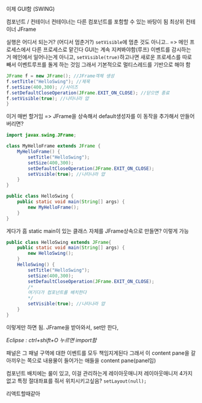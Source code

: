 이제 GUI함 (SWING)

컴포넌트 / 컨테이너
컨테이너는 다른 컴포넌트를 포함할 수 있는 바탕이 됨
최상위 컨테이너 JFrame

실행은 어디서 되는거? (어디서 멈춘거?) `setVisible`에 멈춘 것도 아니고..
=> 메인 프로세스에서 다른 프로세스로 맡긴다
GUI는 계속 지켜봐야함(루프) 이벤트를 감시하는거
메인에서 일어나는게 아니고, `setVisible(true)`하고나면 새로운 프로세스를 따로 빼서 이벤트루프를 돌게 하는 것임
그래서 기본적으로 멀티스레드를 기반으로 해야 함

```java
JFrame f = new JFrame(); //JFrame객체 생성
f.setTitle("HelloSwing"); //제목
f.setSize(400,300); //사이즈
f.setDefaultCloseOperation(JFrame.EXIT_ON_CLOSE); //닫으면 종료
f.setVisible(true); //나타나라 얍
}
```
이거 매번 할거임 => JFrame을 상속해서 default생성자를 이 동작을 추가해서 만들어버리면?
```java
import javax.swing.JFrame;

class MyHelloFrame extends JFrame {
	MyHelloFrame() {
		setTitle("HelloSwing");
		setSize(400,300);
		setDefaultCloseOperation(JFrame.EXIT_ON_CLOSE);
		setVisible(true); //나타나라 얍
	}
}

public class HelloSwing {
	public static void main(String[] args) {
		new MyHelloFrame();
	}
}
```
게다가 흠 static main이 있는 클래스 자체를 JFrame상속으로 만들면?
이렇게 가능
```java
public class HelloSwing extends JFrame{
	public static void main(String[] args) {
		new HelloSwing();
	}
	HelloSwing() {
		setTitle("HelloSwing");
		setSize(400,300);
		setDefaultCloseOperation(JFrame.EXIT_ON_CLOSE);
		/*
		여기다가 컴포넌트를 배치한다
		*/
		setVisible(true); //나타나라 얍
	}
}
```
이렇게만 하면 됨. JFrame을 받아와서, set만 한다,

*Eclipse : ctrl+shift+O 누르면 import함*

패널은 그 패널 구역에 대한 이벤트를 모두 책임지게된다
그래서 이 content pane을 갈아끼우는 쪽으로 
내용물이 들어가는 애들을 content pane(panel임)

컴포넌트 배치에는 룰이 있고, 이걸 관리하는게 레이아웃매니저
레이아웃매니저 4가지
없고 특정 절대좌표를 줘서 위치시키고싶음? `setLayout(null);`


리액트할때같아